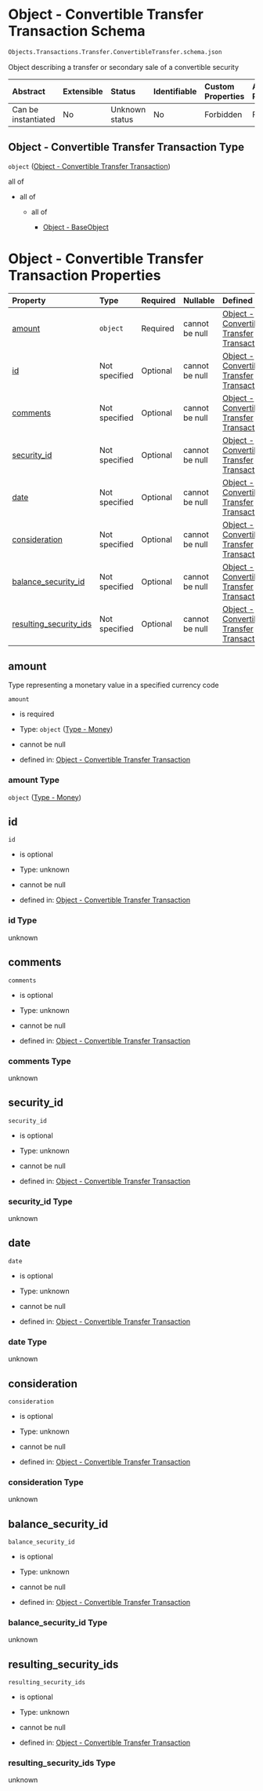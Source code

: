 # Object - Convertible Transfer Transaction Schema

```txt
Objects.Transactions.Transfer.ConvertibleTransfer.schema.json
```

Object describing a transfer or secondary sale of a convertible security

| Abstract            | Extensible | Status         | Identifiable | Custom Properties | Additional Properties | Access Restrictions | Defined In                                                                                                                           |
| :------------------ | :--------- | :------------- | :----------- | :---------------- | :-------------------- | :------------------ | :----------------------------------------------------------------------------------------------------------------------------------- |
| Can be instantiated | No         | Unknown status | No           | Forbidden         | Forbidden             | none                | [ConvertibleTransfer.schema.json](../../schema/objects/transactions/transfer/ConvertibleTransfer.schema.json "open original schema") |

## Object - Convertible Transfer Transaction Type

`object` ([Object - Convertible Transfer Transaction](convertibletransfer.md))

all of

*   all of

    *   all of

        *   [Object - BaseObject](issuer-allof-object---baseobject.md "check type definition")

# Object - Convertible Transfer Transaction Properties

| Property                                          | Type          | Required | Nullable       | Defined by                                                                                                                                                                                               |
| :------------------------------------------------ | :------------ | :------- | :------------- | :------------------------------------------------------------------------------------------------------------------------------------------------------------------------------------------------------- |
| [amount](#amount)                                 | `object`      | Required | cannot be null | [Object - Convertible Transfer Transaction](stockclass-1-properties-type---money.md "Types.Money.schema.json#/properties/amount")                                                                        |
| [id](#id)                                         | Not specified | Optional | cannot be null | [Object - Convertible Transfer Transaction](convertibletransfer-properties-id.md "Objects.Transactions.Transfer.ConvertibleTransfer.schema.json#/properties/id")                                         |
| [comments](#comments)                             | Not specified | Optional | cannot be null | [Object - Convertible Transfer Transaction](convertibletransfer-properties-comments.md "Objects.Transactions.Transfer.ConvertibleTransfer.schema.json#/properties/comments")                             |
| [security_id](#security_id)                       | Not specified | Optional | cannot be null | [Object - Convertible Transfer Transaction](convertibletransfer-properties-security_id.md "Objects.Transactions.Transfer.ConvertibleTransfer.schema.json#/properties/security_id")                       |
| [date](#date)                                     | Not specified | Optional | cannot be null | [Object - Convertible Transfer Transaction](convertibletransfer-properties-date.md "Objects.Transactions.Transfer.ConvertibleTransfer.schema.json#/properties/date")                                     |
| [consideration](#consideration)                   | Not specified | Optional | cannot be null | [Object - Convertible Transfer Transaction](convertibletransfer-properties-consideration.md "Objects.Transactions.Transfer.ConvertibleTransfer.schema.json#/properties/consideration")                   |
| [balance_security_id](#balance_security_id)       | Not specified | Optional | cannot be null | [Object - Convertible Transfer Transaction](convertibletransfer-properties-balance_security_id.md "Objects.Transactions.Transfer.ConvertibleTransfer.schema.json#/properties/balance_security_id")       |
| [resulting_security_ids](#resulting_security_ids) | Not specified | Optional | cannot be null | [Object - Convertible Transfer Transaction](convertibletransfer-properties-resulting_security_ids.md "Objects.Transactions.Transfer.ConvertibleTransfer.schema.json#/properties/resulting_security_ids") |

## amount

Type representing a monetary value in a specified currency code

`amount`

*   is required

*   Type: `object` ([Type - Money](stockclass-1-properties-type---money.md))

*   cannot be null

*   defined in: [Object - Convertible Transfer Transaction](stockclass-1-properties-type---money.md "Types.Money.schema.json#/properties/amount")

### amount Type

`object` ([Type - Money](stockclass-1-properties-type---money.md))

## id



`id`

*   is optional

*   Type: unknown

*   cannot be null

*   defined in: [Object - Convertible Transfer Transaction](convertibletransfer-properties-id.md "Objects.Transactions.Transfer.ConvertibleTransfer.schema.json#/properties/id")

### id Type

unknown

## comments



`comments`

*   is optional

*   Type: unknown

*   cannot be null

*   defined in: [Object - Convertible Transfer Transaction](convertibletransfer-properties-comments.md "Objects.Transactions.Transfer.ConvertibleTransfer.schema.json#/properties/comments")

### comments Type

unknown

## security_id



`security_id`

*   is optional

*   Type: unknown

*   cannot be null

*   defined in: [Object - Convertible Transfer Transaction](convertibletransfer-properties-security_id.md "Objects.Transactions.Transfer.ConvertibleTransfer.schema.json#/properties/security_id")

### security_id Type

unknown

## date



`date`

*   is optional

*   Type: unknown

*   cannot be null

*   defined in: [Object - Convertible Transfer Transaction](convertibletransfer-properties-date.md "Objects.Transactions.Transfer.ConvertibleTransfer.schema.json#/properties/date")

### date Type

unknown

## consideration



`consideration`

*   is optional

*   Type: unknown

*   cannot be null

*   defined in: [Object - Convertible Transfer Transaction](convertibletransfer-properties-consideration.md "Objects.Transactions.Transfer.ConvertibleTransfer.schema.json#/properties/consideration")

### consideration Type

unknown

## balance_security_id



`balance_security_id`

*   is optional

*   Type: unknown

*   cannot be null

*   defined in: [Object - Convertible Transfer Transaction](convertibletransfer-properties-balance_security_id.md "Objects.Transactions.Transfer.ConvertibleTransfer.schema.json#/properties/balance_security_id")

### balance_security_id Type

unknown

## resulting_security_ids



`resulting_security_ids`

*   is optional

*   Type: unknown

*   cannot be null

*   defined in: [Object - Convertible Transfer Transaction](convertibletransfer-properties-resulting_security_ids.md "Objects.Transactions.Transfer.ConvertibleTransfer.schema.json#/properties/resulting_security_ids")

### resulting_security_ids Type

unknown
